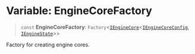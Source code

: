 # Variable: EngineCoreFactory

> `const` **EngineCoreFactory**: `Factory`\<[`IEngineCore`](../interfaces/IEngineCore.md)\<[`IEngineCoreConfig`](../interfaces/IEngineCoreConfig.md), [`IEngineState`](../interfaces/IEngineState.md)\>\>

Factory for creating engine cores.
